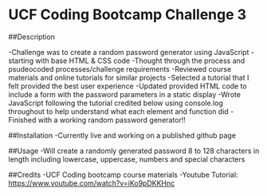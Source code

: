 # UCF Coding Bootcamp Challenge 3

##Description

-Challenge was to create a random password generator using JavaScript - starting with base HTML & CSS code
-Thought through the process and psudeocoded processes/challenge requirements
-Reviewed course materials and online tutorials for similar projects
-Selected a tutorial that I felt provided the best user experience
-Updated provided HTML code to include a form with the password parameters in a static display
-Wrote JavaScript following the tutorial credited below using console.log throughout to help understand what each element and function did
-Finished with a working random password generator!!

##Installation
-Currently live and working on a published github page

##Usage
-Will create a randomly generated password 8 to 128 characters in length including lowercase, uppercase, numbers and special characters

##Credits
-UCF Coding bootcamp course materials
-Youtube Tutorial: https://www.youtube.com/watch?v=iKo9pDKKHnc
